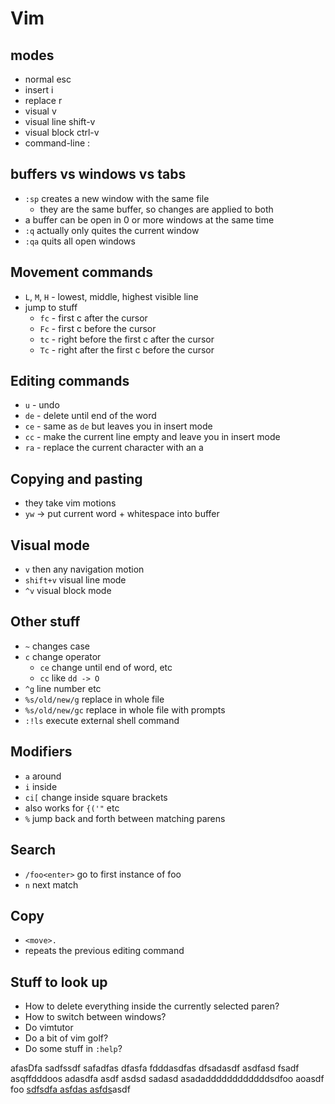 # Vim
## modes
- normal esc
- insert i
- replace r
- visual v
- visual line shift-v
- visual block ctrl-v
- command-line :
## buffers vs windows vs tabs
- `:sp` creates a new window with the same file
  - they are the same buffer, so changes are applied to both
- a buffer can be open in 0 or more windows at the same time
- `:q` actually only quites the current window
- `:qa` quits all open windows
## Movement commands
- `L`, `M`, `H` - lowest, middle, highest visible line
- jump to stuff
    - `fc` - first c after the cursor
    - `Fc` - first c before the cursor
    - `tc` - right before the first c after the cursor
    - `Tc` - right after the first c before the cursor
## Editing commands
- `u` - undo
- `de` - delete until end of the word
- `ce` - same as `de` but leaves you in insert mode
- `cc` - make the current line empty and leave you in insert mode
- `ra` - replace the current character with an a
## Copying and pasting
- they take vim motions
- `yw` -> put current word + whitespace into buffer
## Visual mode
- `v` then any navigation motion
- `shift+v` visual line mode
- `^v` visual block mode
## Other stuff
- `~` changes case
- `c` change operator
  - `ce` change until end of word, etc
  - `cc` like `dd -> O`
- `^g` line number etc
- `%s/old/new/g` replace in whole file
- `%s/old/new/gc` replace in whole file with prompts
- `:!ls` execute external shell command
## Modifiers
- `a` around
- `i` inside
- `ci[` change inside square brackets
- also works for `{('"` etc
- `%` jump back and forth between matching parens
## Search
- `/foo<enter>` go to first instance of foo
- `n` next match
## Copy
- `<move>.`
- repeats the previous editing command
## Stuff to look up
- How to delete everything inside the currently selected paren?
- How to switch between windows?
- Do vimtutor
- Do a bit of vim golf?
- Do some stuff in `:help`?

afasDfa
sadfssdf
safadfas dfasfa fdddasdfas dfsadasdf
asdfasd fsadf asqffdddoos adasdfa asdf
asdsd sadasd asadaddddddddddddsdfoo aoasdf
foo [sdfsdfa asfdas asfds](bcd.com)asdf